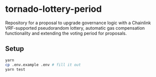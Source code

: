 # tornado-lottery-period

Repository for a proposal to upgrade governance logic with a Chainlink VRF-supported pseudorandom lottery, automatic gas compensation functionality and extending the voting period for proposals.

## Setup

```bash
yarn
cp .env.example .env # fill it out
yarn test
```
